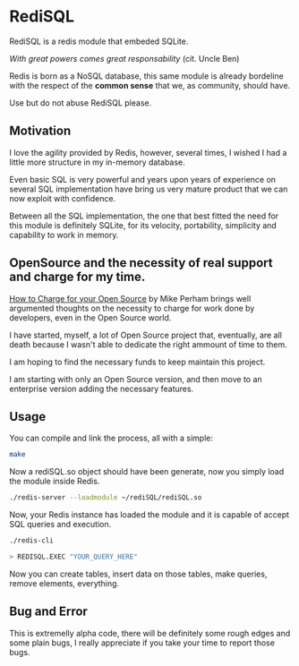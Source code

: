 # RediSQL

RediSQL is a redis module that embeded SQLite.

_With great powers comes great responsability_ (cit. Uncle Ben)

Redis is born as a NoSQL database, this same module is already bordeline with the respect of the **common sense** that we, as community, should have. 

Use but do not abuse RediSQL please.

## Motivation

I love the agility provided by Redis, however, several times, I wished I had a little more structure in my in-memory database.

Even basic SQL is very powerful and years upon years of experience on several SQL implementation have bring us very mature product that we can now exploit with confidence.

Between all the SQL implementation, the one that best fitted the need for this module is definitely SQLite, for its velocity, portability, simplicity and capability to work in memory.

## OpenSource and the necessity of real support and charge for my time.

[How to Charge for your Open Source](http://www.mikeperham.com/2015/11/23/how-to-charge-for-your-open-source/) by Mike Perham brings well argumented thoughts on the necessity to charge for work done by developers, even in the Open Source world.

I have started, myself, a lot of Open Source project that, eventually, are all death because I wasn't able to dedicate the right ammount of time to them.

I am hoping to find the necessary funds to keep maintain this project.

I am starting with only an Open Source version, and then move to an enterprise version adding the necessary features.

## Usage

You can compile and link the process, all with a simple:
``` bash
make
```

Now a rediSQL.so object should have been generate, now you simply load the module inside Redis.

```bash
./redis-server --loadmodule ~/rediSQL/rediSQL.so
```

Now, your Redis instance has loaded the module and it is capable of accept SQL queries and execution.

```bash
./redis-cli

> REDISQL.EXEC "YOUR_QUERY_HERE"
```

Now you can create tables, insert data on those tables, make queries, remove elements, everything.

## Bug and Error

This is extremelly alpha code, there will be definitely some rough edges and some plain bugs, I really appreciate if you take your time to report those bugs.
